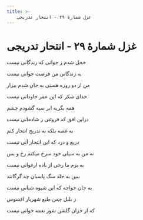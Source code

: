 ```yaml
---
title: >-
    غزل شمارهٔ ۲۹ - انتحار تدریجی
---
```

# غزل شمارهٔ ۲۹ - انتحار تدریجی

<div class="b" id="bn1"><div class="m1"><p>خجل شدم ز جوانی که زندگانی نیست</p></div>
<div class="m2"><p>به زندگانی من فرصت جوانی نیست</p></div></div>
<div class="b" id="bn2"><div class="m1"><p>من از دو روزه هستی به جان شدم بیزار</p></div>
<div class="m2"><p>خدای شکر که این عمر جاودانی نیست</p></div></div>
<div class="b" id="bn3"><div class="m1"><p>همه بگریه ابر سیه گشودم چشم</p></div>
<div class="m2"><p>دراین افق که فروغی ز شادمانی نیست</p></div></div>
<div class="b" id="bn4"><div class="m1"><p>به غصه بلکه به تدریج انتحار کنم</p></div>
<div class="m2"><p>دریغ و درد که این انتحار آنی نیست</p></div></div>
<div class="b" id="bn5"><div class="m1"><p>نه من به سیلی خود سرخ میکنم رخ و بس</p></div>
<div class="m2"><p>به بزم ما رخی از باده ارغوانی نیست</p></div></div>
<div class="b" id="bn6"><div class="m1"><p>ببین به جلد سگ پاسبان چه گرگانند</p></div>
<div class="m2"><p>به جان خواجه که این شیوه شبانی نیست</p></div></div>
<div class="b" id="bn7"><div class="m1"><p>ز بلبل چمن طبع شهریار افسوس</p></div>
<div class="m2"><p>که از خزان گلشن شور نغمه خوانی نیست</p></div></div>
